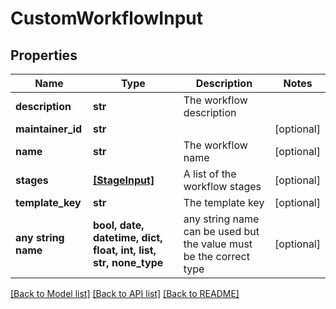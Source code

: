 # CustomWorkflowInput


## Properties
Name | Type | Description | Notes
------------ | ------------- | ------------- | -------------
**description** | **str** | The workflow description | 
**maintainer_id** | **str** |  | [optional] 
**name** | **str** | The workflow name | [optional] 
**stages** | [**[StageInput]**](StageInput.md) | A list of the workflow stages | [optional] 
**template_key** | **str** | The template key | [optional] 
**any string name** | **bool, date, datetime, dict, float, int, list, str, none_type** | any string name can be used but the value must be the correct type | [optional]

[[Back to Model list]](../README.md#documentation-for-models) [[Back to API list]](../README.md#documentation-for-api-endpoints) [[Back to README]](../README.md)


